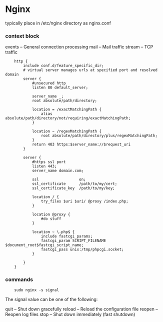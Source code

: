 # Nginx 

typically place in /etc/nginx directory as nginx.conf

### context block
events – General connection processing
mail – Mail traffic
stream – TCP traffic

		http {
			include conf.d/feature_specific_dir;
			# virtual server manages urls at specified port and resolved domain
			server {
				#unsecured http 
				listen 80 default_server;

				server_name _;
				root absolute/path/directory;

				location = /exactMatchingPath {
					alias absolute/path/directory/not/requiring/exactMatchingPath; 
				}

				location ~ /regexMatchingPath {
					root absolute/path/directory/plus/regexMatchingPath;
				} 
				return 403 https:$server_name://$request_uri
			}

			server {
				#https ssl port
				listen 443; 
				server_name domain.com;

				ssl                  on;
			    ssl_certificate      /path/to/my/cert;
			    ssl_certificate_key  /path/to/my/key;

			    location / {
			        try_files $uri $uri/ @proxy /index.php;
			    }

			    location @proxy {
			    	#do stuff
			    }

			    location ~ \.php$ {
			        include fastcgi_params;
			        fastcgi_param SCRIPT_FILENAME $document_root$fastcgi_script_name;
			        fastcgi_pass unix:/tmp/phpcgi.socket;
			    }

			}
		}

### commands

		sudo nginx -s signal

The signal value can be one of the following:

quit – Shut down gracefully
reload – Reload the configuration file
reopen – Reopen log files
stop – Shut down immediately (fast shutdown)